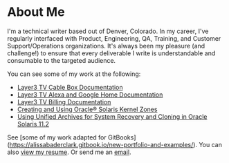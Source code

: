 # About Me
I'm a technical writer based out of Denver, Colorado. In my career, I've regularly interfaced with Product, Engineering, QA, Training, and Customer Support/Operations organizations. It's always been my pleasure (and challenge!) to ensure that every deliverable I write is understandable and consumable to the targeted audience.   

You can see some of my work at the following:
- [Layer3 TV Cable Box Documentation](https://help.layer3tv.com/hc/en-us/categories/204100787-Cable-box)
- [Layer3 TV Alexa and Google Home Documentation](https://help.layer3tv.com/hc/en-us/categories/115001614628-Voice-control)
- [Layer3 TV Billing Documentation](https://help.layer3tv.com/hc/en-us/categories/204099228-Billing)
- [Creating and Using Oracle® Solaris Kernel Zones](https://docs.oracle.com/cd/E53394_01/html/E54751/index.html)
- [Using Unified Archives for System Recovery and Cloning in Oracle Solaris 11.2](https://docs.oracle.com/cd/E36784_01/html/E38524/index.html)

See [some of my work adapted for GitBooks] (https://alissabaderclark.gitbook.io/new-portfolio-and-examples/).
You can also [view my resume](https://www.dropbox.com/s/yatk7pszz6lh5fv/aclark-resume-for-dropbox.doc?dl=0). Or send me an [email](mailto:alissabaderclark@gmail.com).

